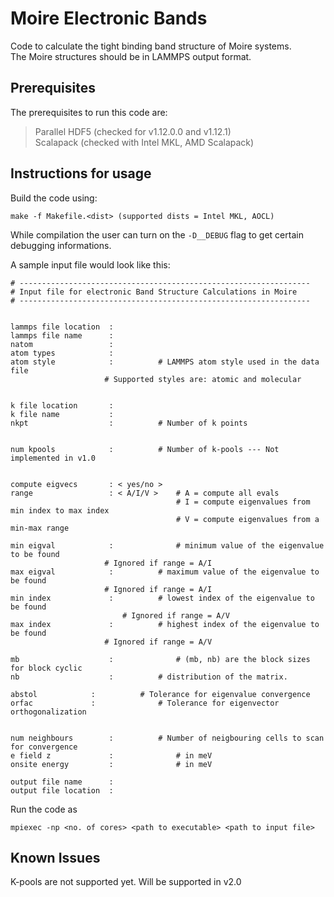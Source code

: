 # Moire Electronic Bands

Code to calculate the tight binding band structure of Moire systems.  
The Moire structures should be in LAMMPS output format.  

## Prerequisites

The prerequisites to run this code are:   

>
> Parallel HDF5 (checked for v1.12.0.0 and v1.12.1)  
> Scalapack (checked with Intel MKL, AMD Scalapack)
>


## Instructions for usage

Build the code using:  
```
make -f Makefile.<dist> (supported dists = Intel MKL, AOCL)
```

While compilation the user can turn on the `-D__DEBUG` flag to get certain debugging informations.  


A sample input file would look like this:

```
# -----------------------------------------------------------------
# Input file for electronic Band Structure Calculations in Moire
# -----------------------------------------------------------------


lammps file location  : 
lammps file name      :
natom                 : 
atom types            : 	     
atom style            :		     # LAMMPS atom style used in the data file
				     # Supported styles are: atomic and molecular


k file location       : 
k file name           : 
nkpt                  :		     # Number of k points 


num kpools            : 	     # Number of k-pools --- Not implemented in v1.0


compute eigvecs       : < yes/no >
range                 : < A/I/V >    # A = compute all evals
                                     # I = compute eigenvalues from min index to max index
                                     # V = compute eigenvalues from a min-max range 

min eigval            :              # minimum value of the eigenvalue to be found
				     # Ignored if range = A/I 
max eigval            :		     # maximum value of the eigenvalue to be found 
				     # Ignored if range = A/I 
min index             :		     # lowest index of the eigenvalue to be found
			             # Ignored if range = A/V  
max index             : 	     # highest index of the eigenvalue to be found 
				     # Ignored if range = A/V

mb                    :              # (mb, nb) are the block sizes for block cyclic
nb                    : 	     # distribution of the matrix. 

abstol		      :		     # Tolerance for eigenvalue convergence
orfac		      :	             # Tolerance for eigenvector orthogonalization


num neighbours        : 	     # Number of neigbouring cells to scan for convergence
e field z             :              # in meV  
onsite energy         :              # in meV

output file name      : 
output file location  : 
```

Run the code as 
```
mpiexec -np <no. of cores> <path to executable> <path to input file> 
```

## Known Issues

K-pools are not supported yet. Will be supported in v2.0

